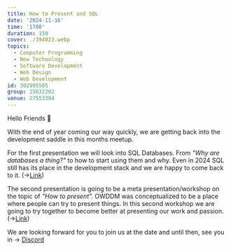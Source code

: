 ```yaml
---
title: How to Present and SQL
date: '2024-11-16'
time: '1700'
duration: 150
cover: ./394023.webp
topics:
  - Computer Programming
  - New Technology
  - Software Development
  - Web Design
  - Web Development
id: 302995505
group: 15632202
venue: 27553394
---
```


Hello Friends 👋

With the end of year coming our way quickly, we are getting back into the development saddle in this months meetup.

For the first presentation we will look into SQL Databases. From *"Why are databases a thing?"* to how to start using them and why. Even in 2024 SQL still has its place in the development stack and we are happy to come back to it. (→[Link](https://discord.com/channels/1034792577293094972/1226757582723612824))

The second presentation is going to be a meta presentation/workshop on the topic of *"How to present".* OWDDM was conceptualized to be a place where people can try to present things. In this second workshop we are going to try together to become better at presenting our work and passion. (→[Link](https://discord.com/channels/1034792577293094972/1300107151473377382))

We are looking forward for you to join us at the date and until then, see you in → [Discord](https://owddm.com/discord)
